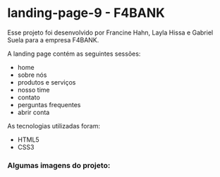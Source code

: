 # landing-page-9 - F4BANK

Esse projeto foi desenvolvido por Francine Hahn, Layla Hissa e Gabriel Suela para a empresa F4BANK.

A landing page contém as seguintes sessões:
* home
* sobre nós
* produtos e serviços
* nosso time
* contato
* perguntas frequentes
* abrir conta

As tecnologias utilizadas foram:
* HTML5
* CSS3

### Algumas imagens do projeto:
